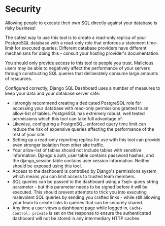 # Security

Allowing people to execute their own SQL directly against your database is risky business!

The safest way to use this tool is to create a read-only replica of your PostgreSQL database with a read-only role that enforces a statement time-limit for executed queries. Different database providers have different mechanisms for doing this - consult your hosting provider's documentation.

You should only provide access to this tool to people you trust. Malicious users may be able to negatively affect the performance of your servers through constructing SQL queries that deliberately consume large amounts of resources.

Configured correctly, Django SQL Dashboard uses a number of measures to keep your data and your database server safe:

- I strongly recommend creating a dedicated PostgreSQL role for accessing your database with read-only permissions granted to an allow-list of tables. PostgreSQL has extremely robust, well tested permissions which this tool can take full advantage of.
- Likewise, configuring a PostgreSQL-enforced query time limit can reduce the risk of expensive queries affecting the performance of the rest of your site.
- Setting up a read-only reporting replica for use with this tool can provide even stronger isolation from other site traffic.
- Your allow-list of tables should not include tables with sensitive information. Django's auth_user table contains password hashes, and the django_session table contains user session information. Neither should be exposed using this tool.
- Access to the dashboard is controlled by Django's permissions system, which means you can limit access to trusted team members.
- SQL queries can be passed to the dashboard using a ?sql= query string parameter - but this parameter needs to be signed before it will be executed. This should prevent attempts to trick you into executing malevolent SQL queries by sending you crafted links - while still allowing your team to create links to queries that can be securely shared.
- Any time a user views a dashboard page while logged in, `Cache-Control: private` is set on the response to ensure the authenticated dashboard will not be stored in any intermediary HTTP caches
